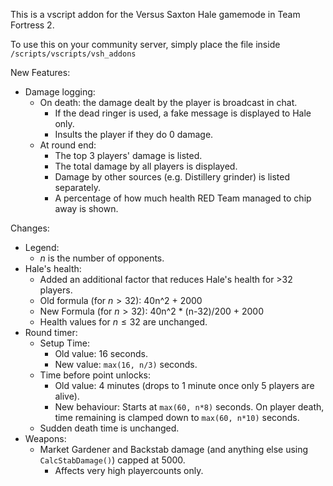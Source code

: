 This is a vscript addon for the Versus Saxton Hale gamemode in Team Fortress 2.

To use this on your community server, simply place the file inside `/scripts/vscripts/vsh_addons`

New Features:
- Damage logging:
  - On death: the damage dealt by the player is broadcast in chat.
    - If the dead ringer is used, a fake message is displayed to Hale only.
    - Insults the player if they do 0 damage.
  - At round end:
    - The top 3 players' damage is listed.
    - The total damage by all players is displayed.
    - Damage by other sources (e.g. Distillery grinder) is listed separately.
    - A percentage of how much health RED Team managed to chip away is shown.

Changes:
- Legend:
  - $n$ is the number of opponents.
- Hale's health:
  - Added an additional factor that reduces Hale's health for >32 players.
  - Old formula (for $n \gt 32$): 40n^2 + 2000
  - New Formula (for $n \gt 32$): 40n^2 * (n-32)/200 + 2000
  - Health values for $n \leq 32$ are unchanged.
- Round timer:
  - Setup Time:
    - Old value: 16 seconds.
    - New value: `max(16, n/3)` seconds.
  - Time before point unlocks:
    - Old value: 4 minutes (drops to 1 minute once only 5 players are alive).
    - New behaviour: Starts at `max(60, n*8)` seconds. On player death, time remaining is clamped down to `max(60, n*10)` seconds.
  - Sudden death time is unchanged.
- Weapons:
  - Market Gardener and Backstab damage (and anything else using `CalcStabDamage()`) capped at 5000.
    - Affects very high playercounts only.